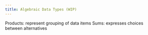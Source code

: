 ```yaml
---
title: Algebraic Data Types (WIP)
---
```


Products: represent grouping of data items
Sums: expresses choices between alternatives

<!-- References -->
[Gaster/Jones 1996]: https://pdfs.semanticscholar.org/e529/13a157b06a95951e19cde54a776e16adee11.pdf

